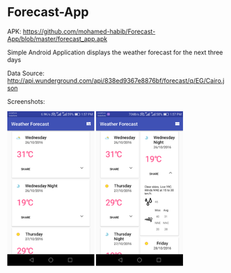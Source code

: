 # Forecast-App
APK: https://github.com/mohamed-habib/Forecast-App/blob/master/forecast_app.apk

Simple Android Application displays the weather forecast for the next three days 

Data Source: http://api.wunderground.com/api/838ed9367e8876bf/forecast/q/EG/Cairo.json

Screenshots:


<img alt="screenshot1" src="https://raw.githubusercontent.com/mohamed-habib/Forecast-App/master/1.png" style="width:200px;hight:auto"  />

<img alt="screenshot2" src="https://raw.githubusercontent.com/mohamed-habib/Forecast-App/master/2.png" style="width:200px;hight:auto" />
